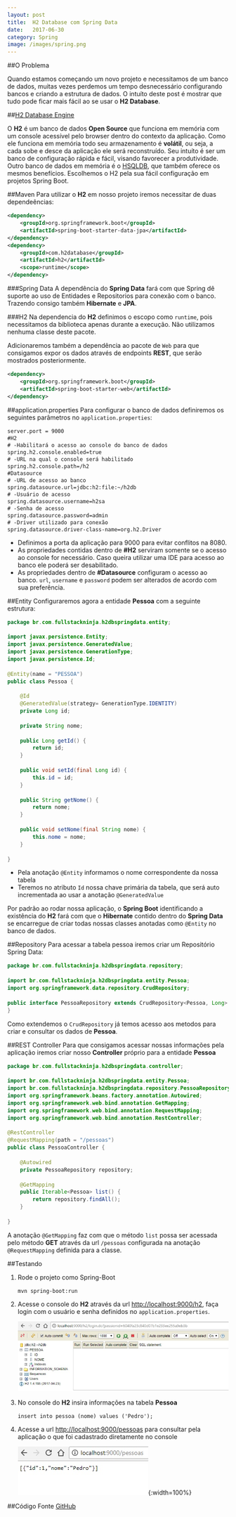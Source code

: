 ```yaml
---
layout: post
title:  H2 Database com Spring Data
date:   2017-06-30
category: Spring
image: /images/spring.png
---
```


##O Problema

Quando estamos começando um novo projeto e necessitamos de um banco de dados, muitas vezes perdemos um tempo desnecessário configurando bancos e criando a estrutura de dados. O intuíto deste post é mostrar que tudo pode ficar mais fácil ao se usar o **H2 Database**.

##[H2 Database Engine](http://www.h2database.com/html/main.html)

O **H2** é um banco de dados **Open Source** que funciona em memória com um console acessível pelo browser dentro do contexto da aplicação. Como ele funciona em memória todo seu armazenamento é **volátil**, ou seja, a cada sobe e desce da aplicação ele será reconstruído.
Seu intuíto é ser um banco de configuração rápida e fácil, visando favorecer a produtividade.
Outro banco de dados em memória é o [HSQLDB](http://hsqldb.org/), que também oferece os mesmos benefícios. Escolhemos o H2 pela sua fácil configuração em projetos Spring Boot.

##Maven
Para utilizar o **H2** em nosso projeto iremos necessitar de duas dependeências:
```xml
<dependency>
    <groupId>org.springframework.boot</groupId>
    <artifactId>spring-boot-starter-data-jpa</artifactId>
</dependency>
<dependency>
    <groupId>com.h2database</groupId>
    <artifactId>h2</artifactId>
    <scope>runtime</scope>
</dependency>
```

###Spring Data
A dependência do **Spring Data** fará com que Spring dê suporte ao uso de Entidades e Repositorios para conexão com o banco. Trazendo consigo também **Hibernate** e **JPA**.

###H2
Na dependencia do **H2** definimos o escopo como `runtime`, pois necessitamos da biblioteca apenas durante a execução. Não utilizamos nenhuma classe deste pacote.


Adicionaremos também a dependência ao pacote de `Web` para que consigamos expor os dados através de endpoints **REST**, que serão mostrados posteriormente.
```xml
<dependency>
    <groupId>org.springframework.boot</groupId>
    <artifactId>spring-boot-starter-web</artifactId>
</dependency>
```

##application.properties
Para configurar o banco de dados definiremos os seguintes parâmetros no `application.properties`:
```properties
server.port = 9000
#H2
# -Habilitará o acesso ao console do banco de dados
spring.h2.console.enabled=true 
# -URL na qual o console será habilitado
spring.h2.console.path=/h2
#Datasource
# -URL de acesso ao banco
spring.datasource.url=jdbc:h2:file:~/h2db
# -Usuário de acesso
spring.datasource.username=h2sa
# -Senha de acesso
spring.datasource.password=admin
# -Driver utilizado para conexão
spring.datasource.driver-class-name=org.h2.Driver
```

* Definimos a porta da aplicação para 9000 para evitar conflitos na 8080.
* As propriedades contidas dentro de **#H2** serviram somente se o acesso ao console for necessário. Caso queira utilizar uma IDE para acesso ao banco ele poderá ser desabilitado.
* As propriedades dentro de **#Datasource** configuram o acesso ao banco. `url`, `username` e `password` podem ser alterados de acordo com sua preferência.

##Entity
Configuraremos agora a entidade **Pessoa** com a seguinte estrutura:
```java
package br.com.fullstackninja.h2dbspringdata.entity;

import javax.persistence.Entity;
import javax.persistence.GeneratedValue;
import javax.persistence.GenerationType;
import javax.persistence.Id;

@Entity(name = "PESSOA")
public class Pessoa {

    @Id
    @GeneratedValue(strategy= GenerationType.IDENTITY)
    private Long id;

    private String nome;

    public Long getId() {
        return id;
    }

    public void setId(final Long id) {
        this.id = id;
    }

    public String getNome() {
        return nome;
    }

    public void setNome(final String nome) {
        this.nome = nome;
    }

}
```

* Pela anotação `@Entity` informamos o nome correspondente da nossa tabela
* Teremos no atributo `Id` nossa chave primária da tabela, que será auto incrementada ao usar a anotação `@GeneratedValue`


Por padrão ao rodar nossa aplicação, o **Spring Boot** identificando a existência do **H2** fará com que o **Hibernate** contido dentro do **Spring Data** se encarregue de criar todas nossas classes anotadas como `@Entity` no banco de dados.

##Repository
Para acessar a tabela pessoa iremos criar um Repositório Spring Data:
```java
package br.com.fullstackninja.h2dbspringdata.repository;

import br.com.fullstackninja.h2dbspringdata.entity.Pessoa;
import org.springframework.data.repository.CrudRepository;

public interface PessoaRepository extends CrudRepository<Pessoa, Long> {
}
```

Como extendemos o `CrudRepository` já temos acesso aos metodos para criar e consultar os dados de **Pessoa**.

##REST Controller
Para que consigamos acessar nossas informações pela aplicação iremos criar nosso **Controller** próprio para a entidade **Pessoa**
```java
package br.com.fullstackninja.h2dbspringdata.controller;

import br.com.fullstackninja.h2dbspringdata.entity.Pessoa;
import br.com.fullstackninja.h2dbspringdata.repository.PessoaRepository;
import org.springframework.beans.factory.annotation.Autowired;
import org.springframework.web.bind.annotation.GetMapping;
import org.springframework.web.bind.annotation.RequestMapping;
import org.springframework.web.bind.annotation.RestController;

@RestController
@RequestMapping(path = "/pessoas")
public class PessoaController {

    @Autowired
    private PessoaRepository repository;

    @GetMapping
    public Iterable<Pessoa> list() {
        return repository.findAll();
    }

}
```

A anotação `@GetMapping` faz com que o método `list` possa ser acessada pelo método **GET** através da url `/pessoas` configurada na anotação `@RequestMapping` definida para a classe.

##Testando
1. Rode o projeto como Spring-Boot
    ```
    mvn spring-boot:run
    ```
2. Acesse o console do **H2** através da url <http://localhost:9000/h2>, faça login com o usuário e senha definidos no `application.properties`.

    ![Console do H2](/images/20170705/console-h2.jpg)

3. No console do **H2** insira informações na tabela **Pessoa**

    ```
    insert into pessoa (nome) values ('Pedro');
    ```

4. Acesse a url <http://localhost:9000/pessoas> para consultar pela aplicação o que foi cadastrado diretamente no console

    ![Resultado do Teste](/images/20170705/test.jpg){:width=100%}

##Código Fonte 
<a href="https://github.com/pedrohrr/fullstackninja.com.br/tree/master/projects/h2db-spring-data" class="btn btn-success">
	GitHub
</a>
